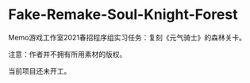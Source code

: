 # Fake-Remake-Soul-Knight-Forest
Memo游戏工作室2021春招程序组实习任务：复刻《元气骑士》的森林关卡。

注意：作者并不拥有所用素材的版权。

当前项目还未开工。